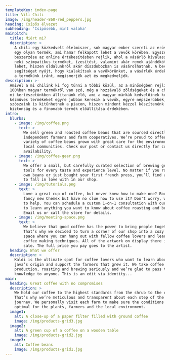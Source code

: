 ```yaml
---
templateKey: index-page
title: Vili Chili
image: /img/header-860-red_peppers.jpg
heading: Csípős élvezet
subheading: 'Csípősebb, mint valaha'
mainpitch:
  title: Miért mi?
  description: >
    A chili egy közkedvelt élelmiszer, sok magyar ember szereti az erösét.  Ez
    egy olyan termék, ami hamar felkapott lehet a vevők körében. Egyszerű
    beszerzése az online értékesítésben rejlik, ahol a vásárló kiválaszthatja a
    neki szimpatikus terméket, ízesítést, valamint akár remek ajándékötlet is
    lehet, hiszen oldalunkról akár díszdobozban is vásárolhatnak. A bevezető ár
    segítséget nyújt, hogy kialakítsuk a vevőkörünket, a vásárlók érdeklődjenek
    a termékünk iránt, megismerjék azt és megkedveljék.
description: >-
  Amivel a mi chilink ki fog tűnni a többi közül, az a minőségben rejlik.
  100%ban magyar termékről van szó, még a hozzávaló zöldségeket és a chilit is a
  mi kertészetünkben állítanánk elő, ami a magyar márkák kedvelőinek kedvez. A
  kézműves termékeket egyre jobban keresik a vevők, egyre népszerűbbek, így a mi
  szószaink is kitűnhetnek a piacon, hiszen mindent kézzel készítenénk a
  biztonság és a finomabb termék előállítása érdekében. 
intro:
  blurbs:
    - image: /img/coffee.png
      text: >
        We sell green and roasted coffee beans that are sourced directly from
        independent farmers and farm cooperatives. We’re proud to offer a
        variety of coffee beans grown with great care for the environment and
        local communities. Check our post or contact us directly for current
        availability.
    - image: /img/coffee-gear.png
      text: >
        We offer a small, but carefully curated selection of brewing gear and
        tools for every taste and experience level. No matter if you roast your
        own beans or just bought your first french press, you’ll find a gadget
        to fall in love with in our shop.
    - image: /img/tutorials.png
      text: >
        Love a great cup of coffee, but never knew how to make one? Bought a
        fancy new Chemex but have no clue how to use it? Don't worry, we’re here
        to help. You can schedule a custom 1-on-1 consultation with our baristas
        to learn anything you want to know about coffee roasting and brewing.
        Email us or call the store for details.
    - image: /img/meeting-space.png
      text: >
        We believe that good coffee has the power to bring people together.
        That’s why we decided to turn a corner of our shop into a cozy meeting
        space where you can hang out with fellow coffee lovers and learn about
        coffee making techniques. All of the artwork on display there is for
        sale. The full price you pay goes to the artist.
  heading: What we offer
  description: >
    Kaldi is the ultimate spot for coffee lovers who want to learn about their
    java’s origin and support the farmers that grew it. We take coffee
    production, roasting and brewing seriously and we’re glad to pass that
    knowledge to anyone. This is an edit via identity...
main:
  heading: Great coffee with no compromises
  description: >
    We hold our coffee to the highest standards from the shrub to the cup.
    That’s why we’re meticulous and transparent about each step of the coffee’s
    journey. We personally visit each farm to make sure the conditions are
    optimal for the plants, farmers and the local environment.
  image1:
    alt: A close-up of a paper filter filled with ground coffee
    image: /img/products-grid3.jpg
  image2:
    alt: A green cup of a coffee on a wooden table
    image: /img/products-grid2.jpg
  image3:
    alt: Coffee beans
    image: /img/products-grid1.jpg
---
```


